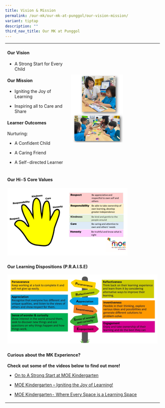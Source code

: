 ```yaml
---
title: Vision & Mission
permalink: /our-mk/our-mk-at-punggol/our-vision-mission/
variant: tiptap
description: ""
third_nav_title: Our MK at Punggol
---
```

<table><tbody><tr><td rowspan="1" colspan="1"><h4><strong>Our Vision</strong></h4><ul data-tight="true" class="tight"><li><p>A Strong Start for Every Child</p><p></p></li></ul><h4><strong>Our Mission</strong></h4><ul data-tight="true" class="tight"><li><p>Igniting the Joy of Learning</p></li><li><p>Inspiring all to Care and Share</p></li></ul><p></p><h4><strong>Learner Outcomes</strong></h4><p>Nurturing:</p><ul data-tight="true" class="tight"><li><p>A Confident Child</p></li><li><p>A Caring Friend</p></li><li><p>A Self-directed Learner</p></li></ul></td><td rowspan="1" colspan="1"><p></p><div class="isomer-image-wrapper"><img style="width: 60%;" height="auto" width="100%" alt="" src="/images/MK/vision.png"></div></td></tr><tr><td rowspan="1" colspan="2"><h4><strong>Our Hi-5 Core Values</strong></h4><div class="isomer-image-wrapper"><img style="width: 80%;" height="auto" width="100%" alt="" src="/images/MK/our_values.png"></div></td></tr><tr><td rowspan="1" colspan="2"><h4><strong>Our Learning Dispositions (P.R.A.I.S.E)</strong></h4><div class="isomer-image-wrapper"><img style="width: 100%" height="auto" width="100%" alt="" src="/images/MK/learning_disposition.png"></div></td></tr><tr><td rowspan="1" colspan="2"><h4><strong>Curious about the MK Experience?</strong></h4><p><strong>Check out some of the videos below to find out more!</strong></p><ul data-tight="true" class="tight"><li><p><a href="https://youtu.be/R636jFF7S28" rel="noopener noreferrer nofollow" target="_blank"><u>On to A Strong Start at MOE Kindergarten</u></a></p></li><li><p><a href="https://youtu.be/mghZCHtKNXc" rel="noopener noreferrer nofollow" target="_blank"><u>MOE Kindergarten – Igniting the Joy of Learning!</u></a></p></li><li><p><a href="https://youtu.be/LockyOmaNB0" rel="noopener noreferrer nofollow" target="_blank"><u>MOE Kindergarten- Where Every Space is a Learning Space</u></a></p></li></ul></td></tr></tbody></table><h4></h4><p></p>